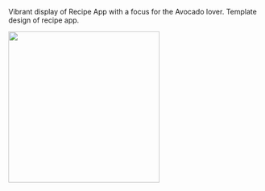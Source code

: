 
Vibrant display of Recipe App with a focus for the Avocado lover. Template design of recipe app.



<img src="https://media.giphy.com/media/fN1RLYozzmonbiU5zW/giphy.gif" width="300">
